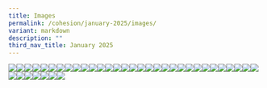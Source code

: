 ```yaml
---
title: Images
permalink: /cohesion/january-2025/images/
variant: markdown
description: ""
third_nav_title: January 2025
---
```

![](/images/Cohesion/January%202025/edm_new_ya_1.jpg)![](/images/Cohesion/January%202025/wu_1.png)![](/images/Cohesion/January%202025/infographics_healthy_1.jpg)![](/images/Cohesion/January%202025/infographics_energy_01.jpg)![](/images/Cohesion/January%202025/infographics_energy.jpg)![](/images/Cohesion/January%202025/impact_swep_number.png)![](/images/Cohesion/January%202025/healthy_schedule_02.jpg)![](/images/Cohesion/January%202025/healthy_schedule_01.jpg)![](/images/Cohesion/January%202025/healthy_schedule.jpg)![](/images/Cohesion/January%202025/edm_new_ya.jpg)![](/images/Cohesion/January%202025/edm_mayor.png)![](/images/Cohesion/January%202025/edm_helping_shine.jpg)![](/images/Cohesion/January%202025/edm_healthy.jpg)![](/images/Cohesion/January%202025/edm_energy.png)![](/images/Cohesion/January%202025/wu_3.gif)![](/images/Cohesion/January%202025/wu_2.png)![](/images/Cohesion/January%202025/title_whats_up.jpg)![](/images/Cohesion/January%202025/title_take_pledge.png)![](/images/Cohesion/January%202025/title_start_your_fitness.png)![](/images/Cohesion/January%202025/title_say_hi.png)![](/images/Cohesion/January%202025/title_lets_build.png)![](/images/Cohesion/January%202025/title_helping_kids.png)![](/images/Cohesion/January%202025/swep.gif)![](/images/Cohesion/January%202025/spotlight_swep.png)![](/images/Cohesion/January%202025/quote_nur.png)![](/images/Cohesion/January%202025/quote_ilhan.png)![](/images/Cohesion/January%202025/mayor_message_03.jpg)![](/images/Cohesion/January%202025/mayor_message_02.gif)![](/images/Cohesion/January%202025/mayor_message_01.gif)![](/images/Cohesion/January%202025/mayor_message.png)![](/images/Cohesion/January%202025/linkedin_white.png)![](/images/Cohesion/January%202025/linkedin.png)![](/images/Cohesion/January%202025/kv_group_ya.gif)![](/images/Cohesion/January%202025/kv_cny.gif)![](/images/Cohesion/January%202025/infographics_healthy.jpg)![](/images/Cohesion/January%202025/infographics_energy_03.jpg)![](/images/Cohesion/January%202025/infographics_energy_02.jpg)![](/images/Cohesion/January%202025/ya_questions.png)